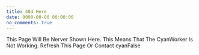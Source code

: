 ```yaml
---
title: 404 Here
date: 0000-00-00 00:00:00
no_comments: true
---
```


This Page Will Be Nerver Shown Here.
This Means That The CyanWorker Is Not Working.
Refresh This Page Or Contact cyanFalse